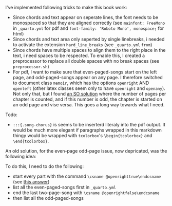 

I've implemented following tricks to make this book work:

- Since chords and text appear on seperate lines, the font needs to be monospaced so that they are aligned correctly (see `mainfont: FreeMono` in `_quarto.yml` for pdf and `font-family: 'Roboto Mono', monospace;` for html)
- Since chords and text area only seperted by single linebreaks, i needed to activate the extension `hard_line_breaks` (see `_quarto.yml` `from`)
- Since chords have multiple spaces to align them to the right place in the text, i need spaces to be respected. To enable this, I created a preprocessor to replace all double spaces with no break spaces (see `preprocessor.sh`)
- For pdf, I want to make sure that even-paged-songs start on the left page, and odd-paged-songs appear on any page. I therefore switched to document class `memoir`, which has the options `openright` AND `openleft` (other latex classes seem only to have `openright` and `openany`). Not only that, but I found [an SO solution](https://tex.stackexchange.com/questions/66278/chapters-that-openleft-unless-the-chapter-is-only-one-page-long?rq=1) where the number of pages per chapter is counted, and if this number is odd, the chapter is started on an odd page and vise versa. This goes a long way towards what I need.

Todo: 
- `:::{.song-chorus}` is seems to be inserterd literaly into the pdf output. It would be much more elegant if paragraphs wrapped in this markdown thingy would be wrapped with `tcolorbox`'s `\begin{tcolorbox}` and `\end{tcolorbox}`. 







An old solution, for the even-page odd-page issue, now depricated, was the following idea:

To do this, I need to do the following:
  - start every part with the command `\csname @openrighttrue\endcsname` (see [this answer](https://tex.stackexchange.com/questions/208712/how-to-force-only-one-chapter-to-start-on-even-page))
  - list all the even-paged-songs first in `_quarto.yml`
  - end the last two-page-song with `\csname @openrightfalse\endcsname` 
  - then list all the odd-paged-songs
